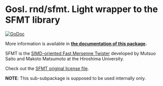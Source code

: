 # Gosl. rnd/sfmt. Light wrapper to the SFMT library

[![GoDoc](https://godoc.org/github.com/cpmech/gosl/rnd/sfmt?status.svg)](https://godoc.org/github.com/cpmech/gosl/rnd/sfmt) 

More information is available in **[the documentation of this package](https://godoc.org/github.com/cpmech/gosl/rnd/sfmt).**

SFMT is the [SIMD-oriented Fast Mersenne
Twister](http://www.math.sci.hiroshima-u.ac.jp/~m-mat/MT/SFMT/) developed by Mutsuo Saito and Makoto
Matsumoto at the Hiroshima University.

Check out the [SFMT original license file](https://github.com/cpmech/gosl/blob/master/rnd/sfmt/LICENSE-SFMT.txt).

**NOTE**: This sub-subpackage is supposed to be used internally only.
